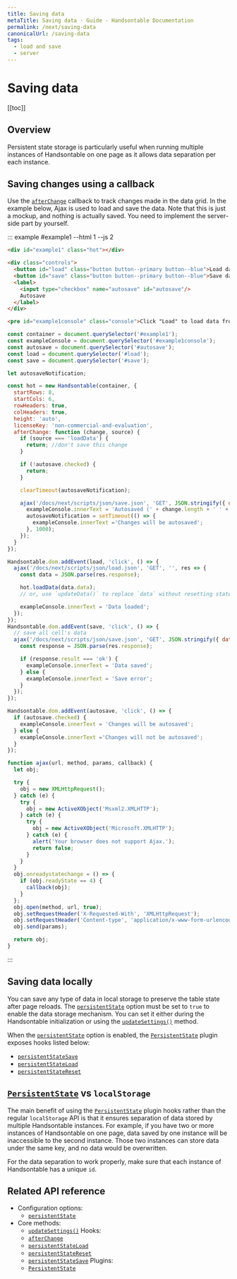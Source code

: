 ```yaml
---
title: Saving data
metaTitle: Saving data - Guide - Handsontable Documentation
permalink: /next/saving-data
canonicalUrl: /saving-data
tags:
  - load and save
  - server
---
```


# Saving data

[[toc]]

## Overview
Persistent state storage is particularly useful when running multiple instances of Handsontable on one page as it allows data separation per each instance.

## Saving changes using a callback

Use the [`afterChange`](@/api/hooks.md#afterchange) callback to track changes made in the data grid. In the example below, Ajax is used to load and save the data. Note that this is just a mockup, and nothing is actually saved. You need to implement the server-side part by yourself.


::: example #example1 --html 1 --js 2
```html
<div id="example1" class="hot"></div>

<div class="controls">
  <button id="load" class="button button--primary button--blue">Load data</button>&nbsp;
  <button id="save" class="button button--primary button--blue">Save data</button>
  <label>
    <input type="checkbox" name="autosave" id="autosave"/>
    Autosave
  </label>
</div>

<pre id="example1console" class="console">Click "Load" to load data from server</pre>

```
```js
const container = document.querySelector('#example1');
const exampleConsole = document.querySelector('#example1console');
const autosave = document.querySelector('#autosave');
const load = document.querySelector('#load');
const save = document.querySelector('#save');

let autosaveNotification;

const hot = new Handsontable(container, {
  startRows: 8,
  startCols: 6,
  rowHeaders: true,
  colHeaders: true,
  height: 'auto',
  licenseKey: 'non-commercial-and-evaluation',
  afterChange: function (change, source) {
    if (source === 'loadData') {
      return; //don't save this change
    }

    if (!autosave.checked) {
      return;
    }

    clearTimeout(autosaveNotification);

    ajax('/docs/next/scripts/json/save.json', 'GET', JSON.stringify({ data: change }), data => {
      exampleConsole.innerText = 'Autosaved (' + change.length + ' ' + 'cell' + (change.length > 1 ? 's' : '') + ')';
      autosaveNotification = setTimeout(() => {
        exampleConsole.innerText ='Changes will be autosaved';
      }, 1000);
    });
  }
});

Handsontable.dom.addEvent(load, 'click', () => {
  ajax('/docs/next/scripts/json/load.json', 'GET', '', res => {
    const data = JSON.parse(res.response);

    hot.loadData(data.data);
    // or, use `updateData()` to replace `data` without resetting states

    exampleConsole.innerText = 'Data loaded';
  });
});
Handsontable.dom.addEvent(save, 'click', () => {
  // save all cell's data
  ajax('/docs/next/scripts/json/save.json', 'GET', JSON.stringify({ data: hot.getData() }), res => {
    const response = JSON.parse(res.response);

    if (response.result === 'ok') {
      exampleConsole.innerText = 'Data saved';
    } else {
      exampleConsole.innerText = 'Save error';
    }
  });
});

Handsontable.dom.addEvent(autosave, 'click', () => {
  if (autosave.checked) {
    exampleConsole.innerText = 'Changes will be autosaved';
  } else {
    exampleConsole.innerText ='Changes will not be autosaved';
  }
});

function ajax(url, method, params, callback) {
  let obj;

  try {
    obj = new XMLHttpRequest();
  } catch (e) {
    try {
      obj = new ActiveXObject('Msxml2.XMLHTTP');
    } catch (e) {
      try {
        obj = new ActiveXObject('Microsoft.XMLHTTP');
      } catch (e) {
        alert('Your browser does not support Ajax.');
        return false;
      }
    }
  }
  obj.onreadystatechange = () => {
    if (obj.readyState == 4) {
      callback(obj);
    }
  };
  obj.open(method, url, true);
  obj.setRequestHeader('X-Requested-With', 'XMLHttpRequest');
  obj.setRequestHeader('Content-type', 'application/x-www-form-urlencoded');
  obj.send(params);

  return obj;
}
```
:::

## Saving data locally

You can save any type of data in local storage to preserve the table state after page reloads. The [`persistentState`](@/api/options.md#persistentstate) option must be set to `true` to enable the data storage mechanism. You can set it either during the Handsontable initialization or using the [`updateSettings()`](@/api/core.md#updatesettings) method.

When the [`persistentState`](@/api/options.md#persistentstate) option is enabled, the [`PersistentState`](@/api/persistentstate.md) plugin exposes hooks listed below:

* [`persistentStateSave`](@/api/hooks.md#persistentstatesave)
* [`persistentStateLoad`](@/api/hooks.md#persistentstateload)
* [`persistentStateReset`](@/api/hooks.md#persistentstatereset)

## [`PersistentState`](@/api/persistentstate.md) vs `localStorage`

The main benefit of using the [`PersistentState`](@/api/persistentstate.md) plugin hooks rather than the regular `localStorage` API is that it ensures separation of data stored by multiple Handsontable instances. For example, if you have two or more instances of Handsontable on one page, data saved by one instance will be inaccessible to the second instance. Those two instances can store data under the same key, and no data would be overwritten.

For the data separation to work properly, make sure that each instance of Handsontable has a unique `id`.

## Related API reference

- Configuration options:
  - [`persistentState`](@/api/options.md#persistentstate)
- Core methods:
  - [`updateSettings()`](@/api/core.md#updatesettings)
Hooks:
  - [`afterChange`](@/api/hooks.md#afterchange)
  - [`persistentStateLoad`](@/api/hooks.md#persistentstateload)
  - [`persistentStateReset`](@/api/hooks.md#persistentstatereset)
  - [`persistentStateSave`](@/api/hooks.md#persistentstatesave)
Plugins:
  - [`PersistentState`](@/api/persistentstate.md)